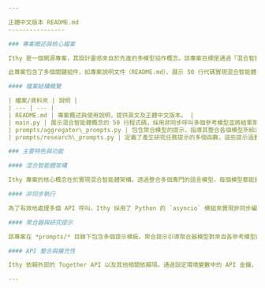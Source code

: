 ```yaml
---

正體中文版本 README.md
----------------

### 專案概述與核心檔案

Ithy 是一個開源專案，其設計靈感來自於先進的多模型協作概念。該專案目標是通過「混合智能體」（Mixture-of-Agents）的理念，生成結構化且全面的研究報告。Ithy 利用多個語言模型的優勢，對各自的回應進行融合，並最終綜合成一個高質量的回應。

此專案包含了多個關鍵組件，如專案說明文件（README.md）、展示 50 行代碼實現混合智能體概念的 `main.py` 檔案，以及在 *prompts/* 目錄下的各類提示檔案，這些提示檔案用來指導聚合模型和研究任務的生成過程。

#### 檔案結構概覽

| 檔案/資料夾 | 說明 |
| --- | --- |
| README.md | 專案概述與使用說明，提供英文及正體中文版本。 |
| main.py | 展示混合智能體概念的 50 行程式碼，採用非同步呼叫多個參考模型並將結果聚合成終極回應。 |
| prompts/aggregator\_prompts.py | 包含聚合模型的提示，指導其整合各個模型所給出的回應成一個高質量回應。 |
| prompts/research\_prompts.py | 定義了產生研究任務提示的多個函數，這些提示涵蓋生成搜尋查詢、詳細報告大綱、資源推薦等多種功能。 |

### 主要特色與功能

#### 混合智能體架構

Ithy 專案的核心概念在於實現混合智能體架構。透過整合多個專門的語言模型，每個模型都能針對部分問題提供獨到的見解。以 `main.py` 為例，系統同時邀請四個參考模型來回答範例查詢「What are 3 fun things to do in SF?」，然後透過一個專用的聚合器模型將各個回應整合成一個高質量的最終答案。這種方式不僅提升了回應的多樣性，亦確保了結果的全面性。

#### 非同步執行

為了有效地處理多個 API 呼叫，Ithy 採用了 Python 的 `asyncio` 模組來實現非同步編程。這使得多個參考模型能夠並行處理查詢，即使遇到速率限制問題，也能通過退避重試機制保持穩定運行。當某一模型遇到延遲或錯誤時，其餘模型依然能持續提供輸出，確保整體系統的穩健性。

#### 聚合器與研究提示

該專案在 *prompts/* 目錄下包含多個提示模板。聚合提示引導聚合器模型對來自各參考模型的回應進行整合和關鍵性評估。而 `research_prompts.py` 中包含的各種函數則支持生成搜尋查詢、詳細報告提示、以及研究資料組織的工作。這些提示幫助用戶生成結構化、事實依據充分的研究報告，並包含正確的引用和文獻清單。

#### API 整合與擴充性

Ithy 依賴外部的 Together API 以及其他相關依賴項。通過設定環境變數中的 API 金鑰，使用者可以方便地與不同平台上的語言模型（如 Meta Llama、Qwen、Microsoft WizardLM 等）進行即時交互。這一整合方案讓使用者能根據實際需求選擇與配置最合適的模型。

---
```

